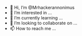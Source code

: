 - 👋 Hi, I’m @Mrhackerannonimus
- 👀 I’m interested in ...
- 🌱 I’m currently learning ...
- 💞️ I’m looking to collaborate on ...
- 📫 How to reach me ...

<!---
Mrhackerannonimus/Mrhackerannonimus is a ✨ special ✨ repository because its `README.md` (this file) appears on your GitHub profile.
You can click the Preview link to take a look at your changes.
--->
